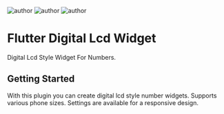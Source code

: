 ![author](https://img.shields.io/badge/AUTHOR-EMRE%20UTKU%20UYGUC-red)
![author](https://img.shields.io/badge/CONTACT-emreuyguc@gmail.com-yellowgreen)
![author](https://img.shields.io/badge/-FLUTTER-blue)


# Flutter Digital Lcd Widget

Digital Lcd Style Widget For Numbers.

## Getting Started

With this plugin you can create digital lcd style number widgets.
Supports various phone sizes. Settings are available for a responsive design.
